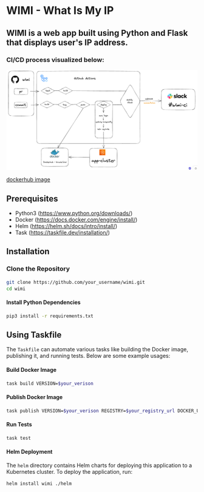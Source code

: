 # WIMI - What Is My IP

## WIMI is a web app built using Python and Flask that displays user's IP address.

### CI/CD process visualized below:

![img.png](img.png)

[dockerhub image](https://hub.docker.com/r/bruxiz/wimi)

## Prerequisites

- Python3 (https://www.python.org/downloads/)
- Docker (https://docs.docker.com/engine/install/)
- Helm (https://helm.sh/docs/intro/install/)
- Task (https://taskfile.dev/installation/)

## Installation

### Clone the Repository

```bash
git clone https://github.com/your_username/wimi.git
cd wimi
```

#### Install Python Dependencies
```bash
pip3 install -r requirements.txt
```

## Using Taskfile

The `Taskfile` can automate various tasks like building the Docker image, publishing it, and running tests. Below are some example usages:

#### Build Docker Image

```bash
task build VERSION=$your_verison
```

#### Publish Docker Image

```bash
task publish VERSION=$your_verison REGISTRY=$your_registry_url DOCKER_USERNAME=$your_username DOCKER_PASSWORD=$your_password
```

#### Run Tests

```bash
task test
```

#### Helm Deployment

The `helm` directory contains Helm charts for deploying this application to a Kubernetes cluster. To deploy the application, run:

```bash
helm install wimi ./helm
```
